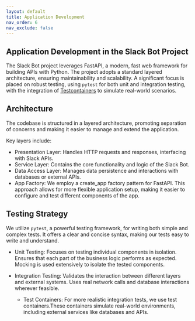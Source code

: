```yaml
---
layout: default
title: Application Development
nav_order: 6
nav_exclude: false
---
```


## Application Development in the Slack Bot Project

The Slack Bot project leverages FastAPI, a modern, fast web framework for building APIs with Python. The project adopts a standard layered architecture, ensuring maintainability and scalability. A significant focus is placed on robust testing, using `pytest` for both unit and integration testing, with the integration of [Testcontainers](<https://testcontainers.com>) to simulate real-world scenarios.

## Architecture

The codebase is structured in a layered architecture, promoting separation of concerns and making it easier to manage and extend the application.

Key layers include:

- Presentation Layer: Handles HTTP requests and responses, interfacing with Slack APIs.
- Service Layer: Contains the core functionality and logic of the Slack Bot.
- Data Access Layer: Manages data persistence and interactions with databases or external APIs.
- App Factory: We employ a create_app factory pattern for FastAPI. This approach allows for more flexible application setup, making it easier to configure and test different components of the app.

## Testing Strategy

We utilize `pytest`, a powerful testing framework, for writing both simple and complex tests. It offers a clear and concise syntax, making our tests easy to write and understand.

- Unit Testing: Focuses on testing individual components in isolation. Ensures that each part of the business logic performs as expected. Mocking is used extensively to isolate the tested components.

- Integration Testing: Validates the interaction between different layers and external systems.
Uses real network calls and database interactions wherever feasible.
  - Test Containers: For more realistic integration tests, we use test containers.These containers simulate real-world environments, including external services like databases and APIs.
